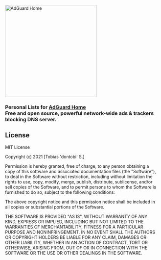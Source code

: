 <img src="https://cdn.adguard.com/public/Adguard/Common/adguard_home.svg" width="300px" alt="AdGuard Home" />
<h3>Personal Lists for <a href="https://adguard.com/en/adguard-home/overview.html">AdGuard Home</a><br>
Free and open source, powerful network-wide ads & trackers blocking DNS server.</h3>

## License
MIT License

Copyright (c) 2021 [Tobias 'dontobi' S.]

Permission is hereby granted, free of charge, to any person obtaining a copy
of this software and associated documentation files (the "Software"), to deal
in the Software without restriction, including without limitation the rights
to use, copy, modify, merge, publish, distribute, sublicense, and/or sell
copies of the Software, and to permit persons to whom the Software is
furnished to do so, subject to the following conditions:

The above copyright notice and this permission notice shall be included in all
copies or substantial portions of the Software.

THE SOFTWARE IS PROVIDED "AS IS", WITHOUT WARRANTY OF ANY KIND, EXPRESS OR
IMPLIED, INCLUDING BUT NOT LIMITED TO THE WARRANTIES OF MERCHANTABILITY,
FITNESS FOR A PARTICULAR PURPOSE AND NONINFRINGEMENT. IN NO EVENT SHALL THE
AUTHORS OR COPYRIGHT HOLDERS BE LIABLE FOR ANY CLAIM, DAMAGES OR OTHER
LIABILITY, WHETHER IN AN ACTION OF CONTRACT, TORT OR OTHERWISE, ARISING FROM,
OUT OF OR IN CONNECTION WITH THE SOFTWARE OR THE USE OR OTHER DEALINGS IN THE
SOFTWARE.
